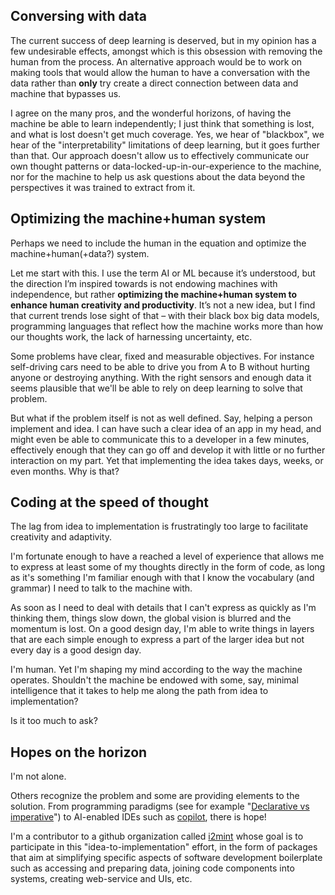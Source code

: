
## Conversing with data

The current success of deep learning is deserved, but in my opinion has a few undesirable effects, 
amongst which is this obsession with removing the human from the process. 
An alternative approach would be to work on making tools that would allow the human to have a conversation with the data 
rather than **only** try create a direct connection between data and machine that bypasses us. 

I agree on the many pros, and the wonderful horizons, of having the machine be able to learn independently; 
I just think that something is lost, and what is lost doesn't get much coverage. 
Yes, we hear of "blackbox", we hear of the "interpretability" limitations of deep learning, but it goes further than that. 
Our approach doesn't allow us to effectively communicate our own thought patterns or data-locked-up-in-our-experience to the machine, 
nor for the machine to help us ask questions about the data beyond the perspectives it was trained to extract from it. 

## Optimizing the machine+human system

Perhaps we need to include the human in the equation and optimize the machine+human(+data?) system.

Let me start with this. I use the term AI or ML because it’s understood, but the direction I’m inspired towards is not endowing machines with independence, but rather **optimizing the machine+human system to enhance human creativity and productivity**. 
It’s not a new idea, but I find that current trends lose sight of that – with their black box big data models, programming languages that reflect how the machine works more than how our thoughts work, the lack of harnessing uncertainty, etc. 

Some problems have clear, fixed and measurable objectives. For instance self-driving cars need to be able to drive you from A to B without hurting anyone or destroying anything. With the right sensors and enough data it seems plausible that we'll be able to rely on deep learning to solve that problem. 

But what if the problem itself is not as well defined. Say, helping a person implement and idea. 
I can have such a clear idea of an app in my head, and might even be able to
communicate this to a developer in a few minutes, effectively enough that they can go off and develop it with 
little or no further interaction on my part. 
Yet that implementing the idea takes days, weeks, or even months.
Why is that?

## Coding at the speed of thought

The lag from idea to implementation is frustratingly too large to facilitate creativity and adaptivity.  

I'm fortunate enough to have a reached a level of experience that allows me to express at least some of my thoughts directly in the form of code, as long as it's something I'm familiar enough with that I know the vocabulary (and grammar) I need to 
talk to the machine with. 

As soon as I need to deal with details that I can't express as quickly as I'm thinking them, things slow down, 
the global vision is blurred and the momentum is lost. 
On a good design day, I'm able to write things in layers that are each simple enough to express a part of 
the larger idea but not every day is a good design day.

I'm human. Yet I'm shaping my mind according to the way the machine operates.
Shouldn't the machine be endowed with some, say, minimal intelligence that it takes to help me along the path from 
idea to implementation? 

Is it too much to ask?

## Hopes on the horizon

I'm not alone. 

Others recognize the problem and some are providing elements to the solution. 
From programming paradigms 
(see for example "[Declarative vs imperative](https://dev.to/ruizb/declarative-vs-imperative-4a7l)") 
to AI-enabled IDEs such as [copilot](https://copilot.github.com/), 
there is hope!

I'm a contributor to a github organization called [i2mint](https://github.com/i2mint) 
whose goal is to participate in this "idea-to-implementation" effort,
in the form of packages that aim at simplifying specific aspects of software development boilerplate
such as accessing and preparing data, joining code components into systems, creating web-service and UIs, etc.

